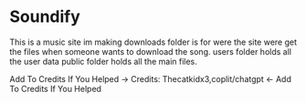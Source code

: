 # Soundify
This is a music site im making
downloads folder is for were the site were get the files when someone wants to download the song.
users folder holds all the user data
public folder holds all the main files.

Add To Credits If You Helped -> Credits: Thecatkidx3,coplit/chatgpt <- Add To Credits If You Helped
